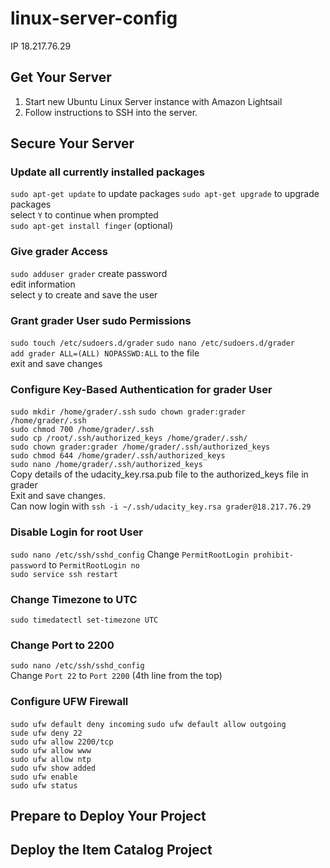 # linux-server-config

IP 18.217.76.29

## Get Your Server
1. Start new Ubuntu Linux Server instance with Amazon Lightsail
2. Follow instructions to SSH into the server.

## Secure Your Server
### Update all currently installed packages
`sudo apt-get update` to update packages
`sudo apt-get upgrade` to upgrade packages  
select `Y` to continue when prompted  
`sudo apt-get install finger` (optional)  

### Give grader Access
`sudo adduser grader`
create password  
edit information  
select y to create and save the user  

### Grant grader User sudo Permissions
`sudo touch /etc/sudoers.d/grader`
`sudo nano /etc/sudoers.d/grader`  
`add grader ALL=(ALL) NOPASSWD:ALL` to the file  
exit and save changes  

### Configure Key-Based Authentication for grader User
`sudo mkdir /home/grader/.ssh`
`sudo chown grader:grader /home/grader/.ssh`  
`sudo chmod 700 /home/grader/.ssh`  
`sudo cp /root/.ssh/authorized_keys /home/grader/.ssh/`  
`sudo chown grader:grader /home/grader/.ssh/authorized_keys`  
`sudo chmod 644 /home/grader/.ssh/authorized_keys`  
`sudo nano /home/grader/.ssh/authorized_keys`  
Copy details of the udacity_key.rsa.pub file to the authorized_keys file in grader  
Exit and save changes.  
Can now login with `ssh -i ~/.ssh/udacity_key.rsa grader@18.217.76.29`  

### Disable Login for root User
`sudo nano /etc/ssh/sshd_config`
Change `PermitRootLogin prohibit-password` to `PermitRootLogin no`  
`sudo service ssh restart`  

### Change Timezone to UTC
`sudo timedatectl set-timezone UTC`  

### Change Port to 2200
`sudo nano /etc/ssh/sshd_config`  
Change `Port 22` to `Port 2200` (4th line from the top)  

### Configure UFW Firewall
`sudo ufw default deny incoming`
`sudo ufw default allow outgoing`  
`sude ufw deny 22`  
`sudo ufw allow 2200/tcp`  
`sudo ufw allow www`  
`sudo ufw allow ntp`  
`sudo ufw show added`  
`sudo ufw enable`  
`sudo ufw status`  

## Prepare to Deploy Your Project

## Deploy the Item Catalog Project